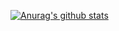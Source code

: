  [![Anurag's github stats](https://github-readme-stats.vercel.app/api?username=Hyerim926)](https://github.com/anuraghazra/github-readme-stats)
